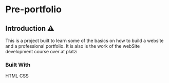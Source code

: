 # Pre-portfolio
## Introduction ⚠️ 

This is a project built to learn some of the basics on how to build a website and a professional portfolio. It is also is the work of the webSite development course over at platzi

### Built With

HTML 
CSS 

